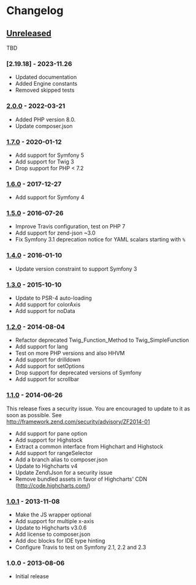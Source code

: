# Changelog

## [Unreleased]

TBD
### [2.19.18] - 2023-11.26
* Updated documentation
* Added Engine constants
* Removed skipped tests

### [2.0.0] - 2022-03-21
* Added PHP version 8.0.
* Update composer.json

### [1.7.0] - 2020-01-12

* Add support for Symfony 5
* Add support for Twig 3
* Drop support for PHP < 7.2

### [1.6.0] - 2017-12-27

* Add support for Symfony 4

### [1.5.0] - 2016-07-26

* Improve Travis configuration, test on PHP 7
* Add support for zend-json ~3.0
* Fix Symfony 3.1 deprecation notice for YAML scalars starting with `%`

### [1.4.0] - 2016-01-10

* Update version constraint to support Symfony 3

### [1.3.0] - 2015-10-10

* Update to PSR-4 auto-loading
* Add support for colorAxis
* Add support for noData

### [1.2.0] - 2014-08-04

* Refactor deprecated Twig_Function_Method to Twig_SimpleFunction
* Add support for lang
* Test on more PHP versions and also HHVM
* Add support for drilldown
* Add support for setOptions
* Drop support for deprecated versions of Symfony
* Add support for scrollbar

### [1.1.0] - 2014-06-26

This release fixes a security issue. You are encouraged to update to it as soon
as possible. See http://framework.zend.com/security/advisory/ZF2014-01

* Add support for pane option
* Add support for Highstock
* Extract a common interface from Highchart and Highstock
* Add support for rangeSelector
* Add a branch alias to composer.json
* Update to Highcharts v4
* Update Zend\Json for a security issue
* Remove bundled assets in favor of Highcharts' CDN (http://code.highcharts.com/)

### [1.0.1] - 2013-11-08

* Make the JS wrapper optional
* Add support for multiple x-axis
* Update to Highcharts v3.0.6
* Add license to composer.json
* Add doc blocks for IDE type hinting
* Configure Travis to test on Symfony 2.1, 2.2 and 2.3

### 1.0.0 - 2013-08-06

* Initial release

[Unreleased]: https://github.com/laurentmuller/HighchartsBundle/compare/2.19.18...HEAD
[2.0.0]: https://github.com/laurentmuller/HighchartsBundle/compare/1.7...2.0
[1.7.0]: https://github.com/laurentmuller/HighchartsBundle/compare/1.6...1.7
[1.6.0]: https://github.com/laurentmuller/HighchartsBundle/compare/1.5...1.6
[1.5.0]: https://github.com/laurentmuller/HighchartsBundle/compare/1.4...1.5
[1.4.0]: https://github.com/laurentmuller/HighchartsBundle/compare/1.3...1.4
[1.3.0]: https://github.com/laurentmuller/HighchartsBundle/1.2...1.3
[1.2.0]: https://github.com/laurentmuller/HighchartsBundle/1.1...1.2
[1.1.0]: https://github.com/laurentmuller/HighchartsBundle/1.0.1...1.1
[1.0.1]: https://github.com/laurentmuller/HighchartsBundle/1.0...1.0.1
